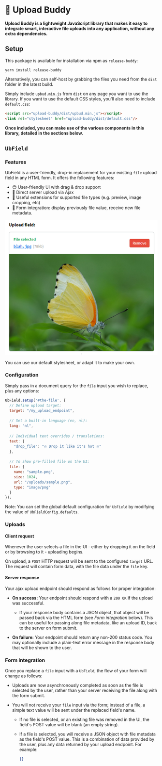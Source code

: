 # 💚 Upload Buddy
**Upload Buddy is a lightweight JavaScript library that makes it easy to integrate smart, interactive file uploads into any application, without any extra dependencies.**

## Setup
This package is available for installation via npm as `release-buddy`:

```shell script
yarn install release-buddy
```

Alternatively, you can self-host by grabbing the files you need from the `dist` folder in the latest build.

Simply include `upbud.min.js` from `dist` on any page you want to use the library. If you want to use the default CSS styles, you'll also need to include `default.css`:

```html
<script src="upload-buddy/dist/upbud.min.js"></script>
<link rel="stylesheet" href="upload-buddy/dist/default.css"/>
```

**Once included, you can make use of the various components in this library, detailed in the sections below.**

## `UbField`

### Features
UbField is a user-friendly, drop-in replacement for your existing `file` upload field in any HTML form. It offers the following features:

- 😊 User-friendly UI with drag & drop support
- 🚀 Direct server upload via Ajax
- 🔎 Useful extensions for supported file types (e.g. preview, image cropping, etc)
- 📄 Form integration: display previously file value, receive new file metadata. 

![UbField in action](docs/ss-control-filled.png)

You can use our default stylesheet, or adapt it to make your own.

### Configuration
Simply pass in a document query for the `file` input you wish to replace, plus any options:

```javascript
UbField.setup('#the-file', {
  // Define upload target:
  target: "/my_upload_endpoint",

  // Set a built-in language (en, nl):
  lang: "nl",

  // Individual text overrides / translations:
  text: {
    "drop_file": "🔥 Drop it like it's hot 🔥"
  },

  // To show pre-filled file on the UI:
  file: {
    name: "sample.png",
    size: 1024,
    url: "/uploads/sample.png",
    type: "image/png"
  }
});
```

Note: You can set the global default configuration for `UbField` by modifying the value of `UbFieldConfig.defaults`.

### Uploads

#### Client request
Whenever the user selects a file in the UI - either by dropping it on the field or by browsing to it - uploading begins.

On upload, a `POST` HTTP request will be sent to the configured `target` URL. The request will contain form data, with the file data under the `file` key. 

#### Server response

Your ajax upload endpoint should respond as follows for proper integration:

- **On success:** Your endpoint should respond with a `200 OK` if the upload was successful. 

    - If your response body contains a JSON object, that object will be passed back via the HTML form (see *Form integration* below). This can be useful for passing along file metadata, like an upload ID, back to the server on form submit.

- **On failure:** Your endpoint should return any non-200 status code. You may optionally include a plain-text error message in the response body that will be shown to the user.

### Form integration
Once you replace a `file` input with a `UbField`, the flow of your form will change as follows:

- Uploads are now asynchronously completed as soon as the file is selected by the user, rather than your server receiving the file along with the form submit.

- You will not receive your `file` input via the form; instead of a file, a simple text value will be sent under the replaced field's name.

    - If no file is selected, or an existing file was removed in the UI, the field's POST value will be blank (an empty string). 
    
    - If a file is selected, you will receive a JSON object with file metadata as the field's POST value. This is a combination of data provided by the user, plus any data returned by your upload endpoint. For example:
    
        ```json
        {}
        ```